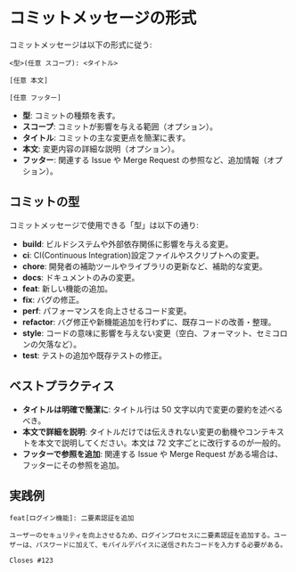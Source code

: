 # コミットメッセージの形式

コミットメッセージは以下の形式に従う:

```
<型>(任意 スコープ): <タイトル>

[任意 本文]

[任意 フッター]
```

- **型**: コミットの種類を表す。
- **スコープ**: コミットが影響を与える範囲（オプション）。
- **タイトル**: コミットの主な変更点を簡潔に表す。
- **本文**: 変更内容の詳細な説明（オプション）。
- **フッター**: 関連する Issue や Merge Request の参照など、追加情報（オプション）。

## コミットの型

コミットメッセージで使用できる「型」は以下の通り:

- **build**: ビルドシステムや外部依存関係に影響を与える変更。
- **ci**: CI(Continuous Integration)設定ファイルやスクリプトへの変更。
- **chore**: 開発者の補助ツールやライブラリの更新など、補助的な変更。
- **docs**: ドキュメントのみの変更。
- **feat**: 新しい機能の追加。
- **fix**: バグの修正。
- **perf**: パフォーマンスを向上させるコード変更。
- **refactor**: バグ修正や新機能追加を行わずに、既存コードの改善・整理。
- **style**: コードの意味に影響を与えない変更（空白、フォーマット、セミコロンの欠落など）。
- **test**: テストの追加や既存テストの修正。

## ベストプラクティス

- **タイトルは明確で簡潔に**: タイトル行は 50 文字以内で変更の要約を述べるべき。
- **本文で詳細を説明**: タイトルだけでは伝えきれない変更の動機やコンテキストを本文で説明してください。本文は 72 文字ごとに改行するのが一般的。
- **フッターで参照を追加**: 関連する Issue や Merge Request がある場合は、フッターにその参照を追加。

## 実践例

```
feat[ログイン機能]: 二要素認証を追加

ユーザーのセキュリティを向上させるため、ログインプロセスに二要素認証を追加する。ユーザーは、パスワードに加えて、モバイルデバイスに送信されたコードを入力する必要がある。

Closes #123
```
